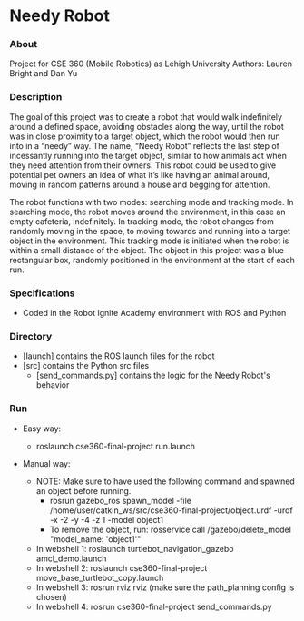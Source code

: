 # Needy Robot

### About
Project for CSE 360 (Mobile Robotics) as Lehigh University
Authors: Lauren Bright and Dan Yu


### Description
  The goal of this project was to create a robot that would walk indefinitely around a defined space, avoiding obstacles along the way, until the robot was in close proximity to a target object, which the robot would then run into in a “needy” way. The name, “Needy Robot” reflects the last step of incessantly running into the target object, similar to how animals act when they need attention from their owners. This robot could be used to give potential pet owners an idea of what it’s like having an animal around, moving in random patterns around a house and begging for attention.

  The robot functions with two modes: searching mode and tracking mode. In searching mode, the robot moves around the environment, in this case an empty cafeteria, indefinitely. In tracking mode, the robot changes from randomly moving in the space, to moving towards and running into a target object in the environment. This tracking mode is initiated when the robot is within a small distance of the object. The object in this project was a blue rectangular box, randomly positioned in the environment at the start of each run.

### Specifications
* Coded in the Robot Ignite Academy environment with ROS and Python

### Directory
* [launch] contains the ROS launch files for the robot
* [src] contains the Python src files
  * [send_commands.py] contains the logic for the Needy Robot's behavior
  
### Run
* Easy way:
  * roslaunch cse360-final-project run.launch

* Manual way:
  * NOTE: Make sure to have used the following command and spawned an object before running.
    * rosrun gazebo_ros spawn_model -file /home/user/catkin_ws/src/cse360-final-project/object.urdf -urdf -x -2 -y -4 -z 1 -model object1
    * To remove the object, run: rosservice call /gazebo/delete_model "model_name: 'object1'"
  * In webshell 1: roslaunch turtlebot_navigation_gazebo amcl_demo.launch
  * In webshell 2: roslaunch cse360-final-project move_base_turtlebot_copy.launch
  * In webshell 3: rosrun rviz rviz          (make sure the path_planning config is chosen)
  * In webshell 4: rosrun cse360-final-project send_commands.py
